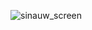 ![sinauw_screen](https://user-images.githubusercontent.com/114225480/193227424-f19e9d42-5e7b-4096-ad10-f6c8a52c8ae1.png)
